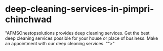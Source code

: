 # deep-cleaning-services-in-pimpri-chinchwad
"AFMSOnestopsolutions provides deep cleaning services. Get the best deep cleaning services possible for your house or place of business. Make an appointment with our deep cleaning services. "">"
